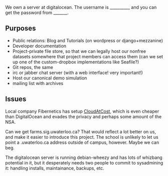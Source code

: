 We own a server at digitalocean. The username is __________ and you can get the password from _______.

## Purposes

* Public relations: Blog and Tutorials (on wordpress or django+mezzanine)
* Developer documentation
* Project-private file store, so that we can legally host our nonfree datasets somewhere that project members can access them (can we set up one of the custom-dropbox implementations like Seafile?)
* Git repos, the same
* irc or jabber chat server (with a web interface! very important!)
* Host our canonical demo simulation
* mailing list with archives

## Issues

Local company Fibernetics has setup [CloudAtCost](http://www.cloudatcost.com/aboutus.php), which is even cheaper than DigitalOcean and evades the privacy and perhaps some amount of the NSA.

Can we get farms.sig.uwaterloo.ca? That would reflect a lot better on us, and make it easier to introduce this project. The school is unlikely to let us point a .uwaterloo.ca address outside of campus, however. Maybe we can beg.

The digitalocean server is running debian-wheezy and has lots of whizbang potential in it, but it desperately needs two people to commit to sysadmining it: handling installs, maintainance, backups, etc.
